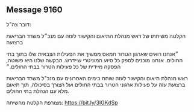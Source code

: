 ## Message 9160

דובר צה"ל:

הקלטה משיחתו של ראש מנהלת התיאום והקישור לעזה עם מנכ״ל משרד הבריאות ברצועה

״אנחנו רואים שארגון הטרור חמאס ממשיך את הפעילות הצבאית שלו בתוך בתי החולים. אנחנו מוכנים לספק כל סיוע המוניטרי שיידרש. הבקשה שלנו היא פשוטה, הפסקה מיידית של כל פעילות הטרור בבתי החולים.״

ראש מנהלת תיאום והקישור לעזה שוחח בימים האחרונים עם מנכ"ל משרד הבריאות ברצועת עזה על פעילות ארגוני הטרור בבתי החולים ועל הצורך בסיכולה, תוך תיאום מלא עם הנהלת בתי החולים.

מצורפת הקלטה מהשיחה: https://bit.ly/3IGKdSp

